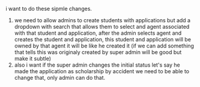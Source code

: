 i want to do these sipmle changes.

1. we need to allow admins to create students with applications but add a dropdown with search that allows them to select and agent associated with that student and application, after the admin selects agent and creates the student and application, this student and application will be owned by that agent it will be like he created it (if we can add something that tells this was originaly created by super admin will be good but make it subtle)
2. also i want if the super admin changes the initial status let's say he made the application as scholarship by accident we need to be able to change that, only admin can do that. 